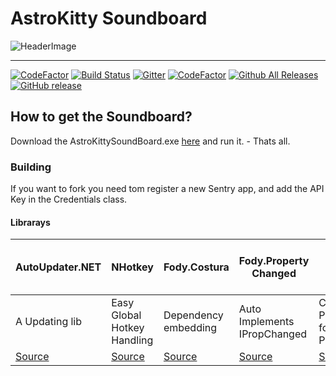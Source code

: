 # AstroKitty Soundboard

![HeaderImage](https://raw.githubusercontent.com/FetzenRndy/AstroSoundboard/master/src/Desktop/Resources/Images/SplashScreen.png)

---

[![CodeFactor](https://www.codefactor.io/repository/github/fetzenrndy/astrosoundboard/badge)](https://www.codefactor.io/repository/github/fetzenrndy/astrosoundboard) [![Build Status](https://travis-ci.org/FetzenRndy/AstroSoundboard.svg?branch=master)](https://travis-ci.org/FetzenRndy/AstroSoundboard) [![Gitter](https://img.shields.io/gitter/room/nwjs/nw.js.svg)](https://gitter.im/AstroSoundboard/Lobby) [![CodeFactor](https://img.shields.io/badge/YouTrack-Online-green.svg)](https://bugline.myjetbrains.com/youtrack/issues/AstroBoard) [![Github All Releases](https://img.shields.io/github/downloads/FetzenRndy/AstroSoundBoard/total.svg)](https://github.com/FetzenRndy/AstroSoundboard/) [![GitHub release](https://img.shields.io/github/release/FetzenRndy/AstroSoundboard.svg)](https://github.com/FetzenRndy/AstroSoundboard)

## How to get the Soundboard?
Download the AstroKittySoundBoard.exe [here](https://github.com/FetzenRndy/AstroSoundboard/releases) and run it. - Thats all.

### Building

If you want to fork you need tom register a new Sentry app, and add the API Key in the Credentials class.


#### Librarays
| AutoUpdater.NET                                         | NHotkey                                             | Fody.Costura                              | Fody.Property Changed                              | Fody                               | log4net                                     | Xaml Material Design Kit                   | Json.NET                                 | SharpRaven                                          |
|---------------------------------------------------------|-----------------------------------------------------|-------------------------------------------|---------------------------------------------------|------------------------------------|---------------------------------------------|--------------------------------------------|------------------------------------------|-----------------------------------------------------|
| A Updating lib                                          | Easy Global Hotkey Handling                         | Dependency embedding                      | Auto Implements IPropChanged                  | Core Package for Fody Plugins      | Logging lib                                 | Xaml Material Design Kit                    | Json Handling                            | Sentry Error Handling lib                           |
| [Source](https://github.com/ravibpatel/AutoUpdater.NET) | [Source](https://github.com/thomaslevesque/NHotkey) | [Source](https://github.com/Fody/Costura) | [Source](https://github.com/Fody/PropertyChanged) | [Source](https://github.com/Fody/) | [Source](https://github.com/apache/log4net) | [Source](http://materialdesigninxaml.net/) | [Source](http://www.newtonsoft.com/json) | [Source](https://github.com/getsentry/raven-csharp) |
